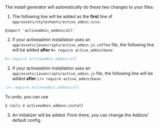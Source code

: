 The install generator will automatically do these two changes to your files:

1. The following line will be added as the **first** line of `app/assets/stylesheets/active_admin.scss`:

```stylesheet
@import 'activeadmin_addons/all'
```

2. If your activeadmin installation uses an `app/assets/javascripts/active_admin.js.coffee` file,
   the following line will be added **after** `#= require active_admin/base`:

```coffeescript
#= require activeadmin_addons/all
```

2. If your activeadmin installation uses an `app/assets/javascripts/active_admin.js` file,
   the following line will be added **after** `//= require active_admin/base`:

```javascript
//= require activeadmin_addons/all
```

To undo, you can use

```bash
$ rails d activeadmin_addons:install
```

3. An initializer will be added. From there, you can change the Addons' default config.
